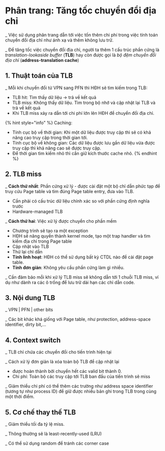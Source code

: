 # Phân trang: Tăng tốc chuyển đổi địa chỉ

\_ Việc sử dụng phân trang dẫn tới việc tốn thêm chi phí trong việc tính toán chuyển đổi địa chỉ như ánh xạ và thêm không lưu trữ.

\_ Để tăng tốc việc chuyển đổi địa chỉ, người ta thêm 1 cấu trúc phần cứng là _translation-lookaside buffer_ \(**TLB**\) hay còn được gọi là _bộ đệm chuyển đổi địa chỉ_ \(**address-translation cache**\)

## 1. Thuật toán của TLB

\_ Mỗi khi chuyển đổi từ VPN sang PFN thì HĐH sẽ tìm kiếm trong TLB:

* TLB hit: Tìm thấy dữ liệu -&gt; trả về kết quả
* TLB miss: Không thấy dữ liệu. Tìm trong bộ nhớ và cập nhật lại TLB và trả về kết quả
* Khi TLB miss xảy ra dẫn tới chi phí lớn lên HĐH để chuyển đổi địa chỉ.

{% hint style="info" %}
Caching:

* Tính cục bộ về thời gian: Khi một dữ liệu được truy cập thì sẽ có khả năng cao truy cập trong thời gian tới.
* Tính cục bộ về không gian: Các dữ liệu được lưu gần dữ liệu vừa được truy cập thì khả năng cao sẽ được truy cập.
* Để thời gian tìm kiếm nhỏ thì cần giữ kích thước cache nhỏ.
{% endhint %}

## 2. TLB miss

\_ **Cách thứ nhất**: Phần cứng xử lý - được cài đặt một bộ chỉ dẫn phức tạp để truy cứu Page table và tìm đúng Page table entry, đưa vào TLB.

* Cần phải có cấu trúc dữ liệu chính xác so với phần cứng định nghĩa trước
* Hardware-managed TLB

\_ **Cách thứ hai**: Việc xử lý được chuyển cho phần mềm

* Chương trình sẽ tạo ra một exception
* HĐH sẽ nâng quyền thành kernel mode, tạo một trap handler và tìm kiếm địa chỉ trong Page table
* Cập nhật vào TLB
* Thử lại chỉ dẫn
* **Tính linh hoạt**: HĐH có thể sử dụng bất kỳ CTDL nào để cài đặt page table.
* **Tính đơn giản**: Không yêu cầu phần cứng làm gì nhiều.

\_ Cần đảm bảo mỗi khi xử lý TLB miss sẽ không dẫn tới 1 chuỗi TLB miss, ví dụ như dành ra các ô trống để lưu trữ dài hạn các chỉ dẫn code.

## 3. Nội dung TLB

\_ VPN \| PFN \| other bits

\_ Các bit khác khá giống với Page table, như protection, address-space identifier, dirty bit,...

## 4. Context switch

\_ TLB chỉ chứa các chuyển đổi cho tiến trình hiện tại

\_ Cách xử lý đơn giản là xóa toàn bộ TLB để cập nhật lại 

* được hoàn thành bởi chuyển hết các valid bit thành 0.
* Chi phí: Toàn bộ các truy cập tới TLB ban đầu của tiến trình sẽ miss

\_ Giảm thiểu chi phí có thể thêm các trường như address space identifier \(tương tự như process ID\) để giữ được nhiều bản ghi trong TLB trong cùng một thời điểm.

## 5. Cơ chế thay thế TLB

\_ Giảm thiểu tối đa tỷ lệ miss.

\_ Thông thường sẽ là least-recently-used \(LRU\)

\_ Có thể sử dụng random để tránh các corner case



